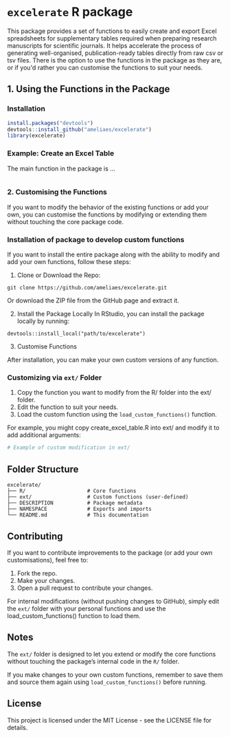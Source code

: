 # `excelerate` R package

This package provides a set of functions to easily create and export Excel spreadsheets for supplementary tables required when preparing research manuscripts for scientific journals. It helps accelerate the process of generating well-organised, publication-ready tables directly from raw csv or tsv files. There is the option to use the functions in the package as they are, or if you'd rather you can customise the functions to suit your needs.

## 1. Using the Functions in the Package

### Installation

``` r
install.packages("devtools")
devtools::install_github("ameliaes/excelerate")
library(excelerate)
```

### Example: Create an Excel Table

The main function in the package is ...

``` r
```

### 2. Customising the Functions

If you want to modify the behavior of the existing functions or add your own, you can customise the functions by modifying or extending them without touching the core package code.

### Installation of package to develop custom functions

If you want to install the entire package along with the ability to modify and add your own functions, follow these steps:

1.  Clone or Download the Repo:

```         
git clone https://github.com/ameliaes/excelerate.git
```

Or download the ZIP file from the GitHub page and extract it.

2.  Install the Package Locally In RStudio, you can install the package locally by running:

```         
devtools::install_local("path/to/excelerate")
```

3.  Customise Functions

After installation, you can make your own custom versions of any function.

### Customizing via `ext/` Folder

1.  Copy the function you want to modify from the R/ folder into the ext/ folder.
2.  Edit the function to suit your needs.
3.  Load the custom function using the `load_custom_functions()` function.

For example, you might copy create_excel_table.R into ext/ and modify it to add additional arguments:

``` r
# Example of custom modification in ext/

```

## Folder Structure

```         
excelerate/
├── R/                    # Core functions
├── ext/                  # Custom functions (user-defined)
├── DESCRIPTION           # Package metadata
├── NAMESPACE             # Exports and imports
└── README.md             # This documentation
```

## Contributing

If you want to contribute improvements to the package (or add your own customisations), feel free to:

1.  Fork the repo.
2.  Make your changes.
3.  Open a pull request to contribute your changes.

For internal modifications (without pushing changes to GitHub), simply edit the `ext/` folder with your personal functions and use the load_custom_functions() function to load them.

## Notes

The `ext/` folder is designed to let you extend or modify the core functions without touching the package’s internal code in the `R/` folder.

If you make changes to your own custom functions, remember to save them and source them again using `load_custom_functions()` before running.

## License

This project is licensed under the MIT License - see the LICENSE file for details.
